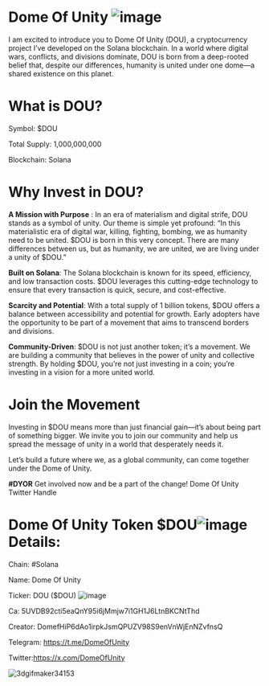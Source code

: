 # Dome Of Unity ![image](https://github.com/user-attachments/assets/3f72d8db-4f98-4719-acc4-b2c980a1b0de)

I am excited to introduce you to Dome Of Unity (DOU), a cryptocurrency project I’ve developed on the Solana blockchain. In a world where digital wars, conflicts, and divisions dominate, DOU is born from a deep-rooted belief that, despite our differences, humanity is united under one dome—a shared existence on this planet.

# What is DOU?

Symbol: $DOU

Total Supply: 1,000,000,000

Blockchain: Solana

# Why Invest in DOU?

__A Mission with Purpose__ : In an era of materialism and digital strife, DOU stands as a symbol of unity. Our theme is simple yet profound: “In this materialistic era of digital war, killing, fighting, bombing, we as humanity need to be united. $DOU is born in this very concept. There are many differences between us, but as humanity, we are united, we are living under a unity of $DOU.”

__Built on Solana__: The Solana blockchain is known for its speed, efficiency, and low transaction costs. $DOU leverages this cutting-edge technology to ensure that every transaction is quick, secure, and cost-effective.

__Scarcity and Potential__: With a total supply of 1 billion tokens, $DOU offers a balance between accessibility and potential for growth. Early adopters have the opportunity to be part of a movement that aims to transcend borders and divisions.

__Community-Driven__: $DOU is not just another token; it’s a movement. We are building a community that believes in the power of unity and collective strength. By holding $DOU, you’re not just investing in a coin; you’re investing in a vision for a more united world.

# Join the Movement

Investing in $DOU means more than just financial gain—it’s about being part of something bigger. We invite you to join our community and help us spread the message of unity in a world that desperately needs it.

Let’s build a future where we, as a global community, can come together under the Dome of Unity.

__#DYOR__
Get involved now and be a part of the change!
Dome Of Unity Twitter Handle

# Dome Of Unity Token $DOU![image](https://github.com/user-attachments/assets/bed38a08-f33c-4708-b290-96335692f238) Details:

Chain: #Solana 

Name: Dome Of Unity

Ticker: DOU ($DOU) ![image](https://github.com/user-attachments/assets/2a730b2e-3d92-4909-9358-efcb973d8246)

Ca: 5UVDB92cti5eaQnY95i6jMmjw7i1GH1J6LtnBKCNtThd

Creator: DomefHiP6dAo1irpkJsmQPUZV98S9enVnWjEnNZvfnsQ

Telegram: https://t.me/DomeOfUnity

Twitter:https://x.com/DomeOfUnity

![3dgifmaker34153](https://github.com/user-attachments/assets/d7ab0c53-284d-48a8-b608-36e0a584288e)


